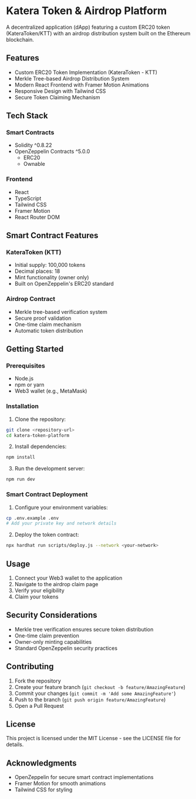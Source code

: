 # Katera Token & Airdrop Platform

A decentralized application (dApp) featuring a custom ERC20 token (KateraToken/KTT) with an airdrop distribution system built on the Ethereum blockchain.

## Features

- Custom ERC20 Token Implementation (KateraToken - KTT)
- Merkle Tree-based Airdrop Distribution System
- Modern React Frontend with Framer Motion Animations
- Responsive Design with Tailwind CSS
- Secure Token Claiming Mechanism

## Tech Stack

### Smart Contracts
- Solidity ^0.8.22
- OpenZeppelin Contracts ^5.0.0
  - ERC20
  - Ownable

### Frontend
- React
- TypeScript
- Tailwind CSS
- Framer Motion
- React Router DOM


## Smart Contract Features

### KateraToken (KTT)
- Initial supply: 100,000 tokens
- Decimal places: 18
- Mint functionality (owner only)
- Built on OpenZeppelin's ERC20 standard

### Airdrop Contract
- Merkle tree-based verification system
- Secure proof validation
- One-time claim mechanism
- Automatic token distribution

## Getting Started

### Prerequisites
- Node.js
- npm or yarn
- Web3 wallet (e.g., MetaMask)

### Installation

1. Clone the repository:
```bash
git clone <repository-url>
cd katera-token-platform
```

2. Install dependencies:
```bash
npm install
```

3. Run the development server:
```bash
npm run dev
```

### Smart Contract Deployment

1. Configure your environment variables:
```bash
cp .env.example .env
# Add your private key and network details
```

2. Deploy the token contract:
```bash
npx hardhat run scripts/deploy.js --network <your-network>
```

## Usage

1. Connect your Web3 wallet to the application
2. Navigate to the airdrop claim page
3. Verify your eligibility
4. Claim your tokens

## Security Considerations

- Merkle tree verification ensures secure token distribution
- One-time claim prevention
- Owner-only minting capabilities
- Standard OpenZeppelin security practices

## Contributing

1. Fork the repository
2. Create your feature branch (`git checkout -b feature/AmazingFeature`)
3. Commit your changes (`git commit -m 'Add some AmazingFeature'`)
4. Push to the branch (`git push origin feature/AmazingFeature`)
5. Open a Pull Request

## License

This project is licensed under the MIT License - see the LICENSE file for details.

## Acknowledgments

- OpenZeppelin for secure smart contract implementations
- Framer Motion for smooth animations
- Tailwind CSS for styling
